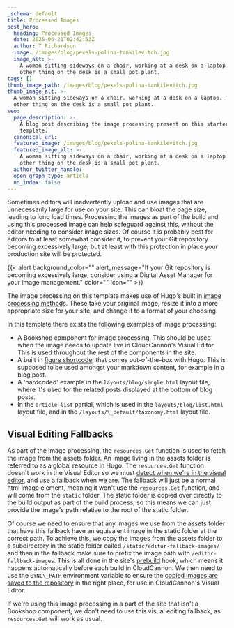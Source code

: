 ```yaml
---
_schema: default
title: Processed Images
post_hero:
  heading: Processed Images
  date: 2025-06-21T02:42:53Z
  author: T Richardson
  image: /images/blog/pexels-polina-tankilevitch.jpg
  image_alt: >-
    A woman sitting sideways on a chair, working at a desk on a laptop. The only
    other thing on the desk is a small pot plant.
tags: []
thumb_image_path: /images/blog/pexels-polina-tankilevitch.jpg
thumb_image_alt: >-
  A woman sitting sideways on a chair, working at a desk on a laptop. The only
  other thing on the desk is a small pot plant.
seo:
  page_description: >-
    A blog post describing the image processing present on this starter
    template.
  canonical_url:
  featured_image: /images/blog/pexels-polina-tankilevitch.jpg
  featured_image_alt: >-
    A woman sitting sideways on a chair, working at a desk on a laptop. The only
    other thing on the desk is a small pot plant.
  author_twitter_handle:
  open_graph_type: article
  no_index: false
---
```

Sometimes editors will&nbsp;inadvertently upload and use images that are unnecessarily large for use on your site. This can bloat the page size, leading to long load times. Processing the images as part of the build and using this processed image can help safeguard against this, without the editor needing to consider image sizes. Of course it is probably best for editors to at least somewhat consider it, to prevent your Git repository becoming excessively large, but at least with this protection in place your production site will be protected.&nbsp;

{{< alert background_color="" alert_message="If your Git repository is becoming excessively large, consider using a Digital Asset Manager for your image management." color="" icon="" >}}

The image processing on this template makes use of Hugo's built in [image processing methods](https://gohugo.io/content-management/image-processing/). These take your original image, resize it into a more appropriate size for your site, and change it to a format of your choosing.

In this template there exists the following examples of image processing:

* A Bookshop component for image processing. This should be used when the image needs to update live in CloudCannon's Visual Editor. This is used throughout the rest of the components in the site.
* A built in [figure shortcode](https://gohugo.io/shortcodes/figure/), that comes out-of-the-box with Hugo. This is supposed to be used amongst your markdown content, for example in a blog post.
* A 'hardcoded' example in the `layouts/blog/single.html` layout file, where it's used for the related posts displayed at the bottom of blog posts.
* In the `article-list` partial, which is used in the&nbsp;`layouts/blog/list.html` layout file, and in the `/layouts/\_default/taxonomy.html` layout file.

## Visual Editing Fallbacks

As part of the image processing, the `resources.Get` function is used to fetch the image from the assets folder. An image living in the assets folder is referred to as a global resource in Hugo. The `resources.Get` function doesn't work in the Visual Editor so we must [detect when we're in the visual editor](https://github.com/CloudCannon/bookshop/blob/main/guides/hugo.adoc#rendering-different-content-when-live-editing), and use a fallback when we are. The fallback will just be a normal html image element, meaning it won't use the `resources.Get` function, and will come from the `static` folder. The static folder is copied over directly to the build output as part of the build process, so this means we can just provide the image's path relative to the root of the static folder.

Of course we need to ensure that any images we use from the assets folder that have this fallback have an equivalent image in the static folder at the correct path. To achieve this, we copy the images from the assets folder to a subdirectory in the static folder called `/static/editor-fallback-images/` and then in the fallback make sure to prefix the image path with `/editor-fallback-images`. This is all done in the site's [prebuild](https://cloudcannon.com/documentation/articles/extending-your-build-process-with-hooks/#prebuild) hook, which means it happens automatically before each build in CloudCannon. We then need to use the `SYNC\_PATH` environment variable to ensure the [copied images are saved to the repository](https://cloudcannon.com/documentation/articles/saving-files-from-your-build-back-to-your-source/#sync-paths) in the right place, for use in CloudCannon's Visual Editor.

If we're using this image processing in a part of the site that isn't a Bookshop component, we don't need to use this visual editing fallback, as `resources.Get` will work as usual.